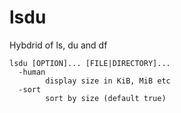 # lsdu
Hybdrid of ls, du and df

```
lsdu [OPTION]... [FILE|DIRECTORY]...
  -human
        display size in KiB, MiB etc
  -sort
        sort by size (default true)
```
